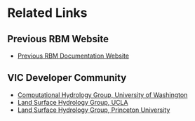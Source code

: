 # Related Links

## Previous RBM Website

*   [Previous RBM Documentation Website](http://www.hydro.washington.edu/Lettenmaier/Models/RBM)

## VIC Developer Community

*   [Computational Hydrology Group, University of Washington](http://www.hydro.washington.edu/)
*   [Land Surface Hydrology Group, UCLA](http://hydro.ucla.edu/)
*   [Land Surface Hydrology Group, Princeton University](http://hydrology.princeton.edu/home.php)
